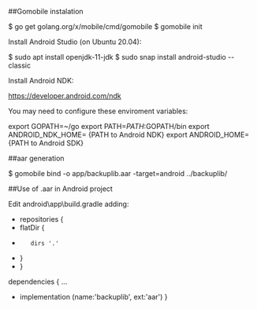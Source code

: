 ##Gomobile instalation

$ go get golang.org/x/mobile/cmd/gomobile
$ gomobile init

Install Android Studio (on Ubuntu 20.04):

$ sudo apt install openjdk-11-jdk
$ sudo snap install android-studio --classic

Install Android NDK:

https://developer.android.com/ndk


You may need to configure these enviroment variables:

export GOPATH=~/go
export PATH=$PATH:$GOPATH/bin
export ANDROID_NDK_HOME= {PATH to Android NDK}
export ANDROID_HOME= {PATH to Android SDK}

##aar generation

$ gomobile bind -o app/backuplib.aar -target=android ../backuplib/

##Use of .aar in Android project

Edit android\app\build.gradle adding:

+ repositories {
+    flatDir {
+        dirs '.'
+    }
+ }

dependencies {
...
+    implementation (name:'backuplib', ext:'aar')
}
